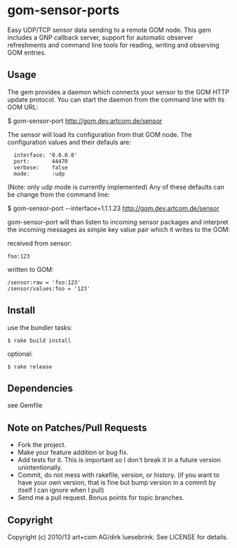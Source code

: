 # gom-sensor-ports

Easy UDP/TCP sensor data sending to a remote GOM node. This gem includes a GNP
callback server, support for automatic observer refreshments and command line
tools for reading, writing and observing GOM entries.

## Usage

The gem provides a daemon which connects your sensor to the GOM HTTP update
protocol. You can start the daemon from the command line with its GOM URL:

  $ gom-sensor-port http://gom.dev.artcom.de/sensor

The sensor will load its configuration from that GOM node. The configuration
values and their defauls are: 

      interface: '0.0.0.0'
      port:       44470
      verbose:    false
      mode:       :udp

(Note: only udp mode is currently implemented)
Any of these defaults can be change from the command line:

  $ gom-sensor-port --interface=1.1.1.23 http://gom.dev.artcom.de/sensor

gom-sensor-port will than listen to incoming sensor packages and interpret the
incoming messages as simple key value pair which it writes to the GOM:

received from sensor: 
    
    foo:123

written to GOM:

    /sensor:raw = 'foo:123'
    /sensor/values:foo = '123'


## Install

use the bundler tasks:

    $ rake build install 

optional:

    $ rake release

## Dependencies 

see Gemfile

## Note on Patches/Pull Requests
 
* Fork the project.
* Make your feature addition or bug fix.
* Add tests for it. This is important so I don't break it in a
  future version unintentionally.
* Commit, do not mess with rakefile, version, or history.
  (if you want to have your own version, that is fine but bump version in a
  commit by itself I can ignore when I pull)
* Send me a pull request. Bonus points for topic branches.

## Copyright

Copyright (c) 2010/13 art+com AG/dirk luesebrink. See LICENSE for details.
